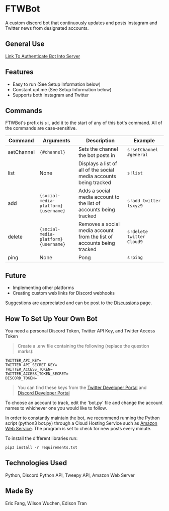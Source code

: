 # FTWBot

A custom discord bot that continuously updates and posts Instagram and Twitter news from designated accounts.

General Use
---
[Link To Authenticate Bot Into Server](https://discord.com/api/oauth2/authorize?client_id=952690377104719964&permissions=517543905344&scope=bot)

Features
---
- Easy to run (See Setup Information below)
- Constant uptime (See Setup Information below)
- Supports both Instagram and Twitter

Commands
---
FTWBot's prefix is ``s!``, add it to the start of any of this bot's command. All of the commands are case-sensitive.

| Command | Arguments | Description | Example |
|---------|-----------|-------------|---------|
| setChannel | ``{#channel}`` | Sets the channel the bot posts in | ``s!setChannel #general``|
| list | None | Displays a list of all of the social media accounts being tracked | ``s!list``|
| add |``{social-media-platform} {username}`` | Adds a social media account to the list of accounts being tracked | ``s!add twitter lsxyz9`` | 
| delete | ``{social-media-platform} {username}`` | Removes a social media account from the list of accounts being tracked | ``s!delete twitter Cloud9``|
| ping | None | Pong | ``s!ping`` |


Future
---
- Implementing other platforms
- Creating custom web links for Discord webhooks


Suggestions are appreciated and can be post to the [Discussions](https://github.com/ericf1/ftwbot/discussions) page.

How To Set Up Your Own Bot
---
You need a personal Discord Token, Twitter API Key, and Twitter Access Token
>Create a .env file containing the following (replace the question marks):
```
TWITTER_API_KEY=
TWITTER_API_SECRET_KEY=
TWITTER_ACCESS_TOKEN=
TWITTER_ACCESS_TOKEN_SECRET=
DISCORD_TOKEN=
```
>You can find these keys from the [Twitter Developer Portal](https://developer.twitter.com/en/portal/petition/essential/basic-info) and [Discord Developer Portal](https://discord.com/developers/docs/intro)

To choose an account to track, edit the 'bot.py' file and change the account names to whichever one you would like to follow.

In order to constantly maintain the bot, we recommend running the Python script (python3 bot.py) through a Cloud Hosting Service such as [Amazon Web Service](https://aws.amazon.com/). The program is set to check for new posts every minute.

To install the different libraries run:
```
pip3 install -r requirements.txt
```

Technologies Used
---
Python, Discord Python API, Tweepy API, Amazon Web Server

Made By
---
Eric Fang, Wilson Wuchen, Edison Tran
